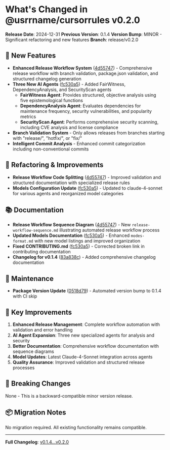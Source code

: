 # What's Changed in @usrrname/cursorrules v0.2.0

**Release Date**: 2024-12-31
**Previous Version**: 0.1.4
**Version Bump**: MINOR - Significant refactoring and new features
**Branch**: release/v0.2.0

## 🚀 New Features

- **Enhanced Release Workflow System** ([4d55747](https://github.com/usrrname/cursorrules/commit/4d557478c9298381a515c374455a7aba721d0853)) - Comprehensive release workflow with branch validation, package.json validation, and structured changelog generation
- **Three New AI Agents** ([fc530a5](https://github.com/usrrname/cursorrules/commit/fc530a5c4650dc2f068096b6128c2a907f2f3c70)) - Added FairWitness, DependencyAnalysis, and SecurityScan agents
  - **FairWitness Agent**: Provides structured, objective analysis using five epistemological functions
  - **DependencyAnalysis Agent**: Evaluates dependencies for maintenance frequency, security vulnerabilities, and popularity metrics  
  - **SecurityScan Agent**: Performs comprehensive security scanning, including CVE analysis and license compliance
- **Branch Validation System** - Only allows releases from branches starting with "release/", "hotfix/", or "fix/"
- **Intelligent Commit Analysis** - Enhanced commit categorization including non-conventional commits

## 🔧 Refactoring & Improvements

- **Release Workflow Code Splitting** ([4d55747](https://github.com/usrrname/cursorrules/commit/4d557478c9298381a515c374455a7aba721d0853)) - Improved validation and structured documentation with specialized release rules
- **Models Configuration Update** ([fc530a5](https://github.com/usrrname/cursorrules/commit/fc530a5c4650dc2f068096b6128c2a907f2f3c70)) - Updated to claude-4-sonnet for various agents and reorganized model categories

## 📚 Documentation

- **Release Workflow Sequence Diagram** ([4d55747](https://github.com/usrrname/cursorrules/commit/4d557478c9298381a515c374455a7aba721d0853)) - New `release-workflow-sequence.md` illustrating automated release workflow process
- **Updated Models Documentation** ([fc530a5](https://github.com/usrrname/cursorrules/commit/fc530a5c4650dc2f068096b6128c2a907f2f3c70)) - Enhanced `modes-format.md` with new model listings and improved organization
- **Fixed CONTRIBUTING.md** ([fc530a5](https://github.com/usrrname/cursorrules/commit/fc530a5c4650dc2f068096b6128c2a907f2f3c70)) - Corrected broken link in contributing documentation
- **Changelog for v0.1.4** ([83a838c](https://github.com/usrrname/cursorrules/commit/83a838c5451734bc06a014376ea17f4caa73d8ed)) - Added comprehensive changelog documentation

## 🔄 Maintenance

- **Package Version Update** ([0518d79](https://github.com/usrrname/cursorrules/commit/0518d794dca5eeae24e2c2b4fbf81fa9baf112e5)) - Automated version bump to 0.1.4 with CI skip

## 🎯 Key Improvements

1. **Enhanced Release Management**: Complete workflow automation with validation and error handling
2. **AI Agent Expansion**: Three new specialized agents for analysis and security
3. **Better Documentation**: Comprehensive workflow documentation with sequence diagrams
4. **Model Updates**: Latest Claude-4-Sonnet integration across agents
5. **Quality Assurance**: Improved validation and structured release processes

## 🚦 Breaking Changes

None - This is a backward-compatible minor version release.

## 📦 Migration Notes

No migration required. All existing functionality remains compatible.

---

**Full Changelog**: [v0.1.4...v0.2.0](https://github.com/usrrname/cursorrules/compare/v0.1.4...v0.2.0) 